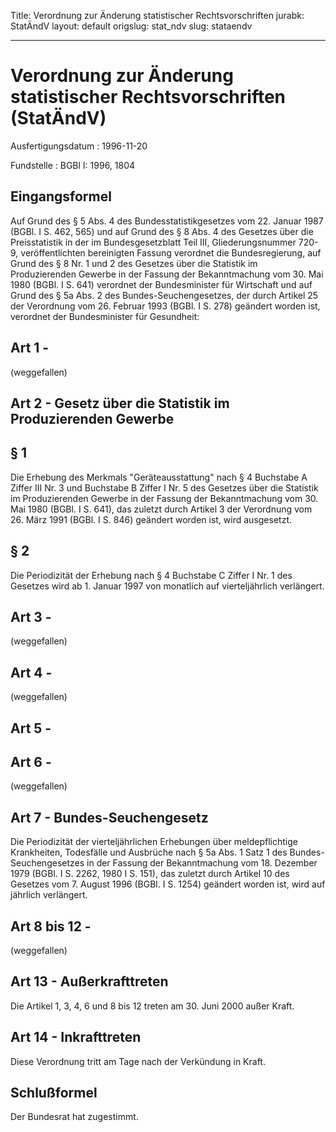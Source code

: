 Title: Verordnung zur Änderung statistischer Rechtsvorschriften
jurabk: StatÄndV
layout: default
origslug: stat_ndv
slug: stataendv

---

# Verordnung zur Änderung statistischer Rechtsvorschriften (StatÄndV)

Ausfertigungsdatum
:   1996-11-20

Fundstelle
:   BGBl I: 1996, 1804



## Eingangsformel

Auf Grund des § 5 Abs. 4 des Bundesstatistikgesetzes vom 22. Januar
1987 (BGBl. I S. 462, 565) und auf Grund des § 8 Abs. 4 des Gesetzes
über die Preisstatistik in der im Bundesgesetzblatt Teil III,
Gliederungsnummer 720-9, veröffentlichten bereinigten Fassung
verordnet die Bundesregierung, auf Grund des § 8 Nr. 1 und 2 des
Gesetzes über die Statistik im Produzierenden Gewerbe in der Fassung
der Bekanntmachung vom 30. Mai 1980 (BGBl. I S. 641) verordnet der
Bundesminister für Wirtschaft und auf Grund des § 5a Abs. 2 des
Bundes-Seuchengesetzes, der durch Artikel 25 der Verordnung vom 26.
Februar 1993 (BGBl. I S. 278) geändert worden ist, verordnet der
Bundesminister für Gesundheit:


## Art 1 -

(weggefallen)


## Art 2 - Gesetz über die Statistik im Produzierenden Gewerbe



## § 1

Die Erhebung des Merkmals "Geräteausstattung" nach § 4 Buchstabe A
Ziffer III Nr. 3 und Buchstabe B Ziffer I Nr. 5 des Gesetzes über die
Statistik im Produzierenden Gewerbe in der Fassung der Bekanntmachung
vom 30. Mai 1980 (BGBl. I S. 641), das zuletzt durch Artikel 3 der
Verordnung vom 26. März 1991 (BGBl. I S. 846) geändert worden ist,
wird ausgesetzt.


## § 2

Die Periodizität der Erhebung nach § 4 Buchstabe C Ziffer I Nr. 1 des
Gesetzes wird ab 1. Januar 1997 von monatlich auf vierteljährlich
verlängert.


## Art 3 -

(weggefallen)


## Art 4 -

(weggefallen)


## Art 5 -



## Art 6 -

(weggefallen)


## Art 7 - Bundes-Seuchengesetz

Die Periodizität der vierteljährlichen Erhebungen über meldepflichtige
Krankheiten, Todesfälle und Ausbrüche nach § 5a Abs. 1 Satz 1 des
Bundes-Seuchengesetzes in der Fassung der Bekanntmachung vom 18.
Dezember 1979 (BGBl. I S. 2262, 1980 I S. 151), das zuletzt durch
Artikel 10 des Gesetzes vom 7. August 1996 (BGBl. I S. 1254) geändert
worden ist, wird auf jährlich verlängert.


## Art 8 bis 12 -

(weggefallen)


## Art 13 - Außerkrafttreten

Die Artikel 1, 3, 4, 6 und 8 bis 12 treten am 30. Juni 2000 außer
Kraft.


## Art 14 - Inkrafttreten

Diese Verordnung tritt am Tage nach der Verkündung in Kraft.


## Schlußformel

Der Bundesrat hat zugestimmt.

